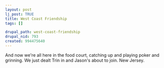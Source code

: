 ```yaml
--- 
layout: post
lj_post: TRUE
title: West Coast Friendship
tags: []

drupal_path: west-coast-friendship
drupal_nid: 793
created: 994475640
---
```

And now we're all here in the food court, catching up and playing poker and grinning. We just dealt Trin in and Jason's about to join. New Jersey.
